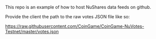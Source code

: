 This repo is an example of how to host NuShares data feeds on github.

Provide the client the path to the raw votes JSON file like so:

https://raw.githubusercontent.com/CoinGame/CoinGame-NuVotes-Testnet/master/votes.json
